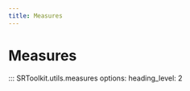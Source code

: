 ```yaml
---
title: Measures
---
```


# Measures

::: SRToolkit.utils.measures
    options:
        heading_level: 2